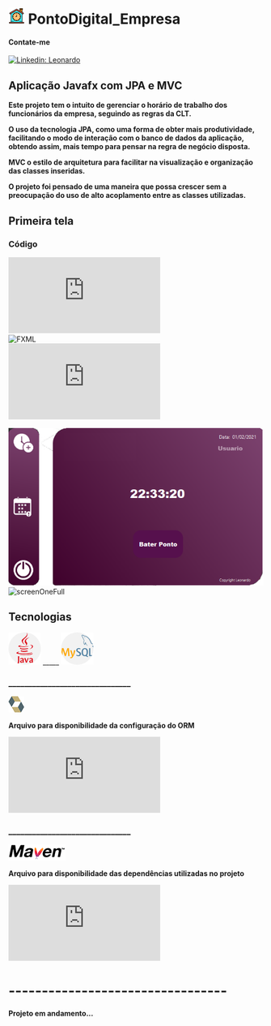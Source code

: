 # ![Relogio](https://github.com/leosant/AssetsforRepository/blob/main/clock.png) PontoDigital_Empresa   
#### Contate-me
[![Linkedin: Leonardo](https://img.shields.io/badge/-Leonardo-blue?style=flat-square&logo=Linkedin&logoColor=white&link=https://www.linkedin.com/in/leonardosantos455/)](https://www.linkedin.com/in/leonardosantos455/)




## Aplicação Javafx com JPA e MVC
**Este projeto tem o intuito de gerenciar o horário de trabalho dos funcionários da empresa, seguindo as regras da CLT.** 

**O uso da tecnologia JPA, como uma forma de obter mais produtividade, facilitando o modo de interação com o banco de dados da aplicação, obtendo assim, mais tempo  para pensar na regra de negócio disposta.**

**MVC o estilo de arquitetura para facilitar na visualização e organização das classes inseridas.**

**O projeto foi pensado de uma maneira que possa crescer sem a preocupação do uso de alto acoplamento entre as classes utilizadas.**

## Primeira tela  
### Código


![Controller](https://github.com/leosant/PontoDigital_Empresa/blob/main/src/com/pontoDigital/Controllers/Controller.java)   
![FXML](https://github.com/leosant/PontoDigital_Empresa/blob/main/src/com/pontoDigital/gui/AplicationOne.fxml)  
![View](https://github.com/leosant/PontoDigital_Empresa/blob/main/src/com/pontoDigital/Principal/ScreenOne.java)  


![primeiraTela](https://github.com/leosant/AssetsforRepository/blob/main/PontoDigital_PrimTela.png)   
![screenOneFull](https://media.giphy.com/media/xMOJaRS0yU6LCvu1J2/giphy.gif)

## Tecnologias

![Java](https://github.com/leosant/AssetsforRepository/blob/main/javax64.png) _____
![MySql](https://github.com/leosant/AssetsforRepository/blob/main/mysqlx64.png)
### _______________________________
![Hibernate](https://github.com/leosant/AssetsforRepository/blob/main/Hibernatex32.png)

**Arquivo para disponibilidade da configuração do ORM**

![Persistence.xml](https://github.com/leosant/PontoDigital_Empresa/blob/main/src/META-INF/persistence.xml)
### _______________________________
![Maven](https://github.com/leosant/AssetsforRepository/blob/main/Mavenx32.png)

**Arquivo para disponibilidade das dependências  utilizadas no projeto**

![Pom.xml](https://github.com/leosant/PontoDigital_Empresa/blob/main/pom.xml)
# ---------------------------------
**Projeto em andamento...**
